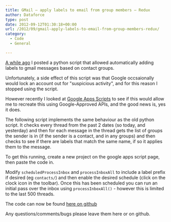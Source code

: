 ```yaml
---
title: GMail – apply labels to email from group members – Redux
author: Dataforce
type: post
date: 2012-09-12T01:30:18+00:00
url: /2012/09/gmail-apply-labels-to-email-from-group-members-redux/
category:
  - Code
  - General

---
```

[A while ago](/2008/08/GMail-apply-labels-to-email-from-group-members/) I posted a python script that allowed automatically adding labels to gmail messages based on contact groups.

Unfortunately, a side effect of this script was that Google occsaionally would lock an account out for "suspicious activity", and for this reason I stopped using the script.

However recently I looked at [Google Apps Scripts](http://script.google.com/) to see if this would allow me to recreate this using Google-Approved APIs, and the good news is, yes it does.

The following script implements the same behaviour as the old python script. It checks every thread from the past 2 dates (so today, and yesterday) and then for each message in the thread gets the list of groups the sender is in (if the sender is a contact, and in any groups) and then checks to see if there are labels that match the same name, if so it applies them to the message.

To get this running, create a new project on the google apps script page, then paste the code in.

Modify `scheduledProcessInbox` and `processInboxAll` to include a label prefix if desired (eg `contacts/`) and then enable the desired schedule (click on the clock icon in the toolbar). Once this has been scheduled you can run an initial pass over the inbox using `processInboxAll()` - however this is limited to the last 500 threads.

The code can now be found [here on github](http://github.com/ShaneMcC/GMailGroupLabeller)

Any questions/comments/bugs please leave them here or on github.
